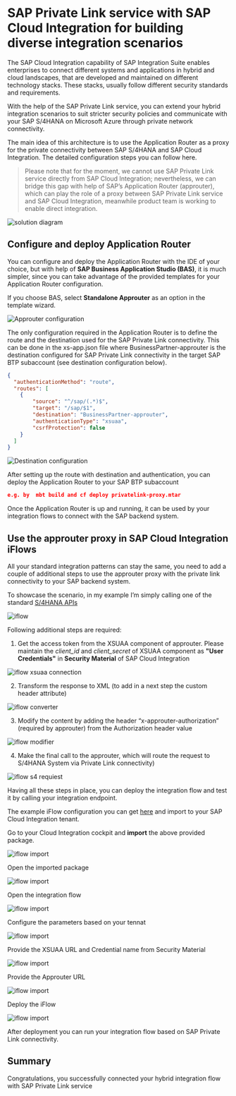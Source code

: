 # SAP Private Link service with SAP Cloud Integration for building diverse integration scenarios

The SAP Cloud Integration capability of SAP Integration Suite enables enterprises to connect different systems and applications in hybrid and cloud landscapes, that are developed and maintained on different technology stacks. These stacks, usually follow different security standards and requirements. 

With the help of the SAP Private Link service, you can extend your hybrid integration scenarios to suit stricter security policies and communicate with your SAP S/4HANA on Microsoft Azure through private network connectivity. 

The main idea of this architecture is to use the Application Router as a proxy for the private connectivity between SAP S/4HANA and SAP Cloud Integration. The detailed configuration steps you can follow here.

>Please note that for the moment, we cannot use SAP Private Link service directly from SAP Cloud Integration; nevertheless, we can bridge this gap with help of SAP’s Application Router (approuter), which can play the role of a proxy between SAP Private Link service and SAP Cloud Integration, meanwhile product team is working to enable direct integration.

![solution diagram](../img/approuter-cloudintegration.png)


## Configure and deploy Application Router 

You can configure and deploy the Application Router with the IDE of your choice, but with help of **SAP Business Application Studio (BAS)**, it is much simpler, since you can take advantage of the provided templates for your Application Router configuration. 

If you choose BAS, select **Standalone Approuter** as an option in the template wizard. 

![Approuter configuration](../img/approuter-config.png)

The only configuration required in the Application Router is to define the route and the destination used for the SAP Private Link connectivity. This can be done in the xs-app.json file where BusinessPartner-approuter is the destination configured for SAP Private Link connectivity in the target SAP BTP subaccount (see destination configuration below).  

 
```json
{ 
  "authenticationMethod": "route", 
  "routes": [ 
    { 
        "source": "^/sap/(.*)$", 
        "target": "/sap/$1", 
        "destination": "BusinessPartner-approuter", 
        "authenticationType": "xsuaa", 
        "csrfProtection": false 
    } 
  ] 
} 
```

![Destination configuration](../img/destination-config.png)

After setting up the route with destination and authentication, you can deploy the Application Router to your SAP BTP subaccount 
```json
e.g. by  mbt build and cf deploy privatelink-proxy.mtar 
```

Once the Application Router is up and running, it can be used by your integration flows to connect with the SAP backend system. 

## Use the approuter proxy in SAP Cloud Integration iFlows

All your standard integration patterns can stay the same, you need to add a couple of additional steps to use the approuter proxy with the private link connectivity to your SAP backend system.

To showcase the scenario, in my example I’m simply calling one of the standard [S/4HANA APIs](https://api.sap.com/package/S4HANAOPAPI/all)

![iflow](../img/iflow.png)

Following additional steps are required:

1.	Get the access token from the XSUAA component of approuter. Please maintain the *client_id* and *client_secret* of XSUAA component as **"User Credentials"** in **Security Material** of SAP Cloud Integration

 ![iflow xsuaa connection](../img/iflow-connection.png)

2.	Transform the response to XML (to add in a next step the custom header attribute)

  ![iflow converter](../img/iflow-converter.png)

3.	Modify the content by adding the header “x-approuter-authorization” (required by approuter) from the Authorization header value

  ![iflow modifier](../img/iflow-content-modifier.png)

4.	Make the final call to the approuter, which will route the request to S/4HANA System via Private Link connectivity)

  ![iflow s4 requiest](../img/iflow-s4-connection.png)

Having all these steps in place, you can deploy the integration flow and test it by calling your integration endpoint.

The example iFlow configuration you can get [here](iflow/PrivateLinkProxy.zip) and import to your SAP Cloud Integration tenant.

Go to your Cloud Integration cockpit and **import** the above provided package.

  ![iflow import](../img/iflow-import.png)

Open the imported package

  ![iflow import](../img/iflow-import-open.png)

Open the integration flow

  ![iflow import](../img/iflow-open.png)

Configure the parameters based on your tennat

  ![iflow import](../img/iflow-configure.png)

Provide the XSUAA URL and Credential name from Security Material

  ![iflow import](../img/iflow-configure1.png)

Provide the Approuter URL

  ![iflow import](../img/iflow-configure2.png)

Deploy the iFlow

  ![iflow import](../img/iflow-deploy.png)

After deployment you can run your integration flow based on SAP Private Link connectivity.

## Summary

Congratulations, you successfully connected your hybrid integration flow with SAP Private Link service



